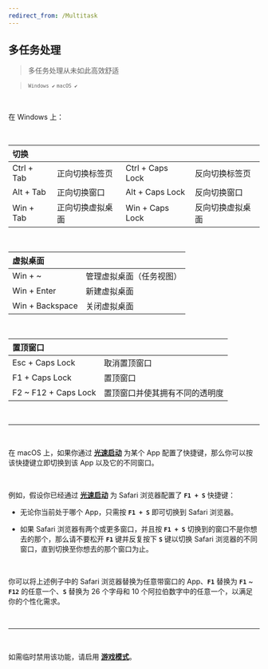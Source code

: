 ```yaml
---
redirect_from: /Multitask
---
```


## 多任务处理

> 多任务处理从未如此高效舒适

> <small>`Windows ✔` `macOS ✔`</small>

<br>

在 Windows 上：

<br>

| 切换       |                  |                  |                  |
| :--------- | :--------------- | :--------------- | :--------------- |
| Ctrl + Tab | 正向切换标签页   | Ctrl + Caps Lock | 反向切换标签页   |
| Alt + Tab  | 正向切换窗口     | Alt + Caps Lock  | 反向切换窗口     |
| Win + Tab  | 正向切换虚拟桌面 | Win + Caps Lock  | 反向切换虚拟桌面 |

<br>

| 虚拟桌面        |                          |
| :-------------- | :----------------------- |
| Win + ~         | 管理虚拟桌面（任务视图） |
| Win + Enter     | 新建虚拟桌面             |
| Win + Backspace | 关闭虚拟桌面             |

<br>

| 置顶窗口             |                                |
| :------------------- | :----------------------------- |
| Esc + Caps Lock      | 取消置顶窗口                   |
| F1 + Caps Lock       | 置顶窗口                       |
| F2 ~ F12 + Caps Lock | 置顶窗口并使其拥有不同的透明度 |

<br>

---

<br>

在 macOS 上，如果你通过 [**光速启动**](/launcher) 为某个 App 配置了快捷键，那么你可以按该快捷键立即切换到该 App 以及它的不同窗口。

<br>

例如，假设你已经通过 [**光速启动**](/launcher) 为 Safari 浏览器配置了 **`F1 + S`** 快捷键：

- 无论你当前处于哪个 App，只需按 **`F1 + S`** 即可切换到 Safari 浏览器。

- 如果 Safari 浏览器有两个或更多窗口，并且按 **`F1 + S`** 切换到的窗口不是你想去的那个，那么请不要松开 **`F1`** 键并反复按下 **`S`** 键以切换 Safari 浏览器的不同窗口，直到切换至你想去的那个窗口为止。

<br>

你可以将上述例子中的 Safari 浏览器替换为任意带窗口的 App、**`F1`** 替换为 **`F1`** ~ **`F12`** 的任意一个、**`S`** 替换为 26 个字母和 10 个阿拉伯数字中的任意一个，以满足你的个性化需求。

<br>

---

<br>

如需临时禁用该功能，请启用 [**游戏模式**](/game)。
